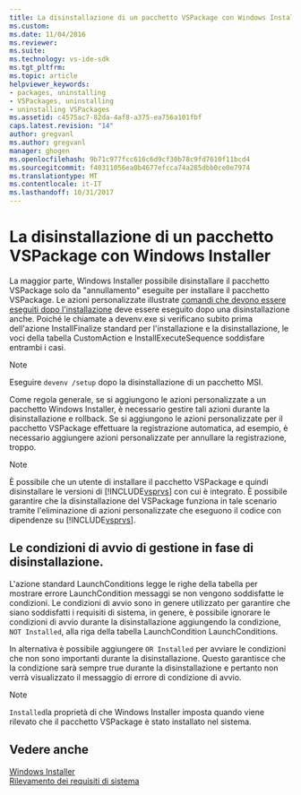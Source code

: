 ```yaml
---
title: La disinstallazione di un pacchetto VSPackage con Windows Installer | Documenti Microsoft
ms.custom: 
ms.date: 11/04/2016
ms.reviewer: 
ms.suite: 
ms.technology: vs-ide-sdk
ms.tgt_pltfrm: 
ms.topic: article
helpviewer_keywords:
- packages, uninstalling
- VSPackages, uninstalling
- uninstalling VSPackages
ms.assetid: c4575ac7-82da-4af8-a375-ea756a101fbf
caps.latest.revision: "14"
author: gregvanl
ms.author: gregvanl
manager: ghogen
ms.openlocfilehash: 9b71c977fcc616c6d9cf30b78c9fd7610f11bcd4
ms.sourcegitcommit: f40311056ea0b4677efcca74a285dbb0ce0e7974
ms.translationtype: MT
ms.contentlocale: it-IT
ms.lasthandoff: 10/31/2017
---
```

# <a name="uninstalling-a-vspackage-with-windows-installer"></a>La disinstallazione di un pacchetto VSPackage con Windows Installer
La maggior parte, Windows Installer possibile disinstallare il pacchetto VSPackage solo da "annullamento" eseguite per installare il pacchetto VSPackage. Le azioni personalizzate illustrate [comandi che devono essere eseguiti dopo l'installazione](../../extensibility/internals/commands-that-must-be-run-after-installation.md) deve essere eseguito dopo una disinstallazione anche. Poiché le chiamate a devenv.exe si verificano subito prima dell'azione InstallFinalize standard per l'installazione e la disinstallazione, le voci della tabella CustomAction e InstallExecuteSequence soddisfare entrambi i casi.  
  
> [!NOTE]
>  Eseguire `devenv /setup` dopo la disinstallazione di un pacchetto MSI.  
  
 Come regola generale, se si aggiungono le azioni personalizzate a un pacchetto Windows Installer, è necessario gestire tali azioni durante la disinstallazione e rollback. Se si aggiungono le azioni personalizzate per il pacchetto VSPackage effettuare la registrazione automatica, ad esempio, è necessario aggiungere azioni personalizzate per annullare la registrazione, troppo.  
  
> [!NOTE]
>  È possibile che un utente di installare il pacchetto VSPackage e quindi disinstallare le versioni di [!INCLUDE[vsprvs](../../code-quality/includes/vsprvs_md.md)] con cui è integrato. È possibile garantire che la disinstallazione del VSPackage funziona in tale scenario tramite l'eliminazione di azioni personalizzate che eseguono il codice con dipendenze su [!INCLUDE[vsprvs](../../code-quality/includes/vsprvs_md.md)].  
  
## <a name="handling-launch-conditions-at-uninstall-time"></a>Le condizioni di avvio di gestione in fase di disinstallazione.  
 L'azione standard LaunchConditions legge le righe della tabella per mostrare errore LaunchCondition messaggi se non vengono soddisfatte le condizioni. Le condizioni di avvio sono in genere utilizzato per garantire che siano soddisfatti i requisiti di sistema, in genere, è possibile ignorare le condizioni di avvio durante la disinstallazione aggiungendo la condizione, `NOT Installed`, alla riga della tabella LaunchCondition LaunchConditions.  
  
 In alternativa è possibile aggiungere `OR Installed` per avviare le condizioni che non sono importanti durante la disinstallazione. Questo garantisce che la condizione sarà sempre true durante la disinstallazione e pertanto non verrà visualizzato il messaggio di errore di condizione di avvio.  
  
> [!NOTE]
>  `Installed`la proprietà di che Windows Installer imposta quando viene rilevato che il pacchetto VSPackage è stato installato nel sistema.  
  
## <a name="see-also"></a>Vedere anche  
 [Windows Installer](http://msdn.microsoft.com/en-us/187d8965-c79d-4ecb-8689-10930fa8b3b5)   
 [Rilevamento dei requisiti di sistema](../../extensibility/internals/detecting-system-requirements.md)